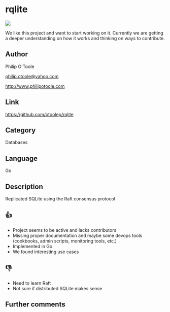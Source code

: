 rqlite
======
[![](https://img.shields.io/badge/oscillating-works-green.svg?style=flat)](https://github.com/oscillatingworks/compass#phases)

We like this project and want to start working on it. Currently we are getting a
deeper understanding on how it works and thinking on ways to contribute. 

Author
------

Philip O'Toole

philip.otoole@yahoo.com

http://www.philipotoole.com

Link
----

https://github.com/otoolep/rqlite

Category
--------

Databases

Language
--------

Go

Description
-----------

Replicated SQLite using the Raft consensus protocol

:thumbsup:
----------

- Project seems to be active and lacks contributors
- Missing proper documentation and maybe some devops tools (cookbooks, admin scripts, monitoring tools, etc.)
- Implemented in Go
- We found interesting use cases

:thumbsdown:
------------
- Need to learn Raft
- Not sure if distributed SQLite makes sense

Further comments
----------------

